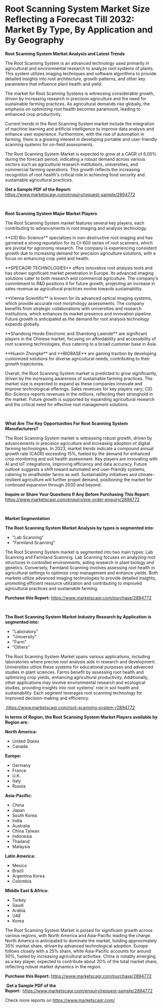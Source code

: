 <p><h1>Root Scanning System Market Size Reflecting a Forecast Till 2032: Market By Type, By Application and By Geography</h1></p><p><strong>Root Scanning System Market Analysis and Latest Trends</strong></p>
<p><p>The Root Scanning System is an advanced technology used primarily in agricultural and environmental research to analyze root systems of plants. This system utilizes imaging techniques and software algorithms to provide detailed insights into root architecture, growth patterns, and other key parameters that influence plant health and yield. </p><p>The market for Root Scanning Systems is witnessing considerable growth, driven by increasing research in precision agriculture and the need for sustainable farming practices. As agricultural demands rise globally, the emphasis on optimizing root health becomes paramount, leading to enhanced crop productivity. </p><p>Current trends in the Root Scanning System market include the integration of machine learning and artificial intelligence to improve data analysis and enhance user experience. Furthermore, with the rise of automation in farming, there is a growing interest in developing portable and user-friendly scanning systems for on-field assessments. </p><p>The Root Scanning System Market is expected to grow at a CAGR of 6.00% during the forecast period, indicating a robust demand across various sectors such as agricultural research institutions, universities, and commercial farming operations. This growth reflects the increasing recognition of root health's critical role in achieving food security and sustainable agricultural practices.</p></p>
<p><strong>Get a Sample PDF of the Report:&nbsp;</strong> <a href="https://www.marketscagr.com/enquiry/request-sample/2894772?utm_campaign=3092&utm_medium=2&utm_source=Github&utm_content=ia&utm_term=15032025&utm_id=root-scanning-system">https://www.marketscagr.com/enquiry/request-sample/2894772</a></p>
<p>&nbsp;</p>
<p><strong>Root Scanning System Major Market Players</strong></p>
<p><p>The Root Scanning System market features several key players, each contributing to advancements in root imaging and analysis technology. </p><p>**CID Bio-Science** specializes in non-destructive root imaging and has garnered a strong reputation for its CI-600 series of root scanners, which are pivotal for agronomy research. The company is experiencing consistent growth due to increasing demand for precision agriculture solutions, with a focus on enhancing crop yield and health.</p><p>**SPECAGRI TECHNOLOGIES** offers innovative root analysis tools and has shown significant market penetration in Europe. Its advanced imaging solutions cater to both research and commercial agriculture. The company’s commitment to R&D positions it for future growth, projecting an increase in sales revenue as agricultural practices evolve towards sustainability.</p><p>**Vienna Scientific** is known for its advanced optical imaging systems, which provide accurate root morphology assessments. The company benefits from strategic collaborations with universities and research institutions, which enhances its market presence and innovation pipeline. Future growth is anticipated as the demand for root analysis technology expands globally.</p><p>**Shandong Horde Electronic and Shandong Laiende** are significant players in the Chinese market, focusing on affordability and accessibility of root scanning technologies, thus catering to a broad customer base in Asia. </p><p>**Huaxin Zhongke** and **BIOBASE** are gaining traction by developing customized solutions for diverse agricultural needs, contributing to their growth trajectories. </p><p>Overall, the Root Scanning System market is predicted to grow significantly, driven by the increasing awareness of sustainable farming practices. The market size is expected to expand as these companies innovate and improve technological offerings. Sales revenues for key players vary; CID Bio-Science reports revenues in the millions, reflecting their stronghold in the market. Future growth is supported by expanding agricultural research and the critical need for effective root management solutions.</p></p>
<p>&nbsp;</p>
<p><strong>What Are The Key Opportunities For Root Scanning System Manufacturers?</strong></p>
<p><p>The Root Scanning System market is witnessing robust growth, driven by advancements in precision agriculture and increasing adoption of digital farming technologies. In 2023, market trends indicate a compound annual growth rate (CAGR) exceeding 15%, fueled by the demand for enhanced crop monitoring and soil health assessment. Key players are innovating with AI and IoT integrations, improving efficiency and data accuracy. Future outlook suggests a shift toward automated and user-friendly systems, catering to smallholder farms as well. Sustainability initiatives and climate-resilient agriculture will further propel demand, positioning the market for continued expansion through 2030 and beyond.</p></p>
<p><strong>Inquire or Share Your Questions If Any Before Purchasing This Report:</strong> <a href="https://www.marketscagr.com/enquiry/pre-order-enquiry/2894772?utm_campaign=3092&utm_medium=2&utm_source=Github&utm_content=ia&utm_term=15032025&utm_id=root-scanning-system">https://www.marketscagr.com/enquiry/pre-order-enquiry/2894772</a></p>
<p>&nbsp;</p>
<p><strong>Market Segmentation</strong></p>
<p><strong>The Root Scanning System Market Analysis by types is segmented into:</strong></p>
<p><ul><li>"Lab Scanning"</li><li>"Farmland Scanning"</li></ul></p>
<p><p>The Root Scanning System market is segmented into two main types: Lab Scanning and Farmland Scanning. Lab Scanning focuses on analyzing root structures in controlled environments, aiding research in plant biology and genetics. Conversely, Farmland Scanning involves assessing root health in agricultural settings to optimize crop management and enhance yields. Both markets utilize advanced imaging technologies to provide detailed insights, promoting efficient resource utilization and contributing to improved agricultural practices and sustainable farming.</p></p>
<p><strong>Purchase this Report:&nbsp;</strong><a href="https://www.marketscagr.com/purchase/2894772?utm_campaign=3092&utm_medium=2&utm_source=Github&utm_content=ia&utm_term=15032025&utm_id=root-scanning-system">https://www.marketscagr.com/purchase/2894772</a></p>
<p>&nbsp;</p>
<p><strong>The Root Scanning System Market Industry Research by Application is segmented into:</strong></p>
<p><ul><li>"Laboratory"</li><li>"University"</li><li>"Farm"</li><li>"Others"</li></ul></p>
<p><p>The Root Scanning System Market spans various applications, including laboratories where precise root analysis aids in research and development. Universities utilize these systems for educational purposes and advanced studies in plant sciences. Farms benefit by assessing root health and optimizing crop yields, enhancing agricultural productivity. Additionally, other applications may involve environmental research and ecological studies, providing insights into root systems' role in soil health and sustainability. Each segment leverages root scanning technology for improved decision-making and efficiency.</p></p>
<p><a href="https://www.marketscagr.com/root-scanning-system-r2894772?utm_campaign=3092&utm_medium=2&utm_source=Github&utm_content=ia&utm_term=15032025&utm_id=root-scanning-system">&nbsp;https://www.marketscagr.com/root-scanning-system-r2894772</a></p>
<p><strong>In terms of Region, the Root Scanning System Market Players available by Region are:</strong></p>
<p>
    <p> <strong> North America: </strong>
        <ul>
            <li>United States</li>
            <li>Canada</li>
        </ul>
        </p> 
    <p> <strong> Europe: </strong>
        <ul>
            <li>Germany</li>
            <li>France</li>
            <li>U.K.</li>
            <li>Italy</li>
            <li>Russia</li>
        </ul>
        </p> 
    <p> <strong> Asia-Pacific: </strong>
        <ul>
            <li>China</li>
            <li>Japan</li>
            <li>South Korea</li>
            <li>India</li>
            <li>Australia</li>
            <li>China Taiwan</li>
            <li>Indonesia</li>
            <li>Thailand</li>
            <li>Malaysia</li>
        </ul>
        </p> 
    <p> <strong> Latin America: </strong>
        <ul>
            <li>Mexico</li>
            <li>Brazil</li>
            <li>Argentina Korea</li>
            <li>Colombia</li>
        </ul>
        </p> 
    <p> <strong> Middle East & Africa: </strong>
        <ul>
            <li>Turkey</li>
            <li>Saudi</li>
            <li>Arabia</li>
            <li>UAE</li>
            <li>Korea</li>
        </ul>
    </p>
    </p>
<p><p>The Root Scanning System Market is poised for significant growth across various regions, with North America and Asia-Pacific leading the charge. North America is anticipated to dominate the market, holding approximately 35% market share, driven by advanced technological adoption. Europe follows closely with a 25% share, while Asia-Pacific accounts for around 30%, fueled by increasing agricultural activities. China is notably emerging as a key player, expected to contribute about 20% of the total market share, reflecting robust market dynamics in the region.</p></p>
<p><strong>Purchase this Report: </strong><a href="https://www.marketscagr.com/purchase/2894772?utm_campaign=3092&utm_medium=2&utm_source=Github&utm_content=ia&utm_term=15032025&utm_id=root-scanning-system">https://www.marketscagr.com/purchase/2894772</a></p>
<p>&nbsp;<strong>Get a Sample PDF of the Report:&nbsp;&nbsp;</strong><a href="https://www.marketscagr.com/enquiry/request-sample/2894772?utm_campaign=3092&utm_medium=2&utm_source=Github&utm_content=ia&utm_term=15032025&utm_id=root-scanning-system">https://www.marketscagr.com/enquiry/request-sample/2894772</a></p>
<p><strong></strong></p>
<p>Check more reports on <a href="https://www.marketscagr.com/?utm_campaign=3092&utm_medium=2&utm_source=Github&utm_content=ia&utm_term=15032025&utm_id=root-scanning-system">https://www.marketscagr.com/</a></p>